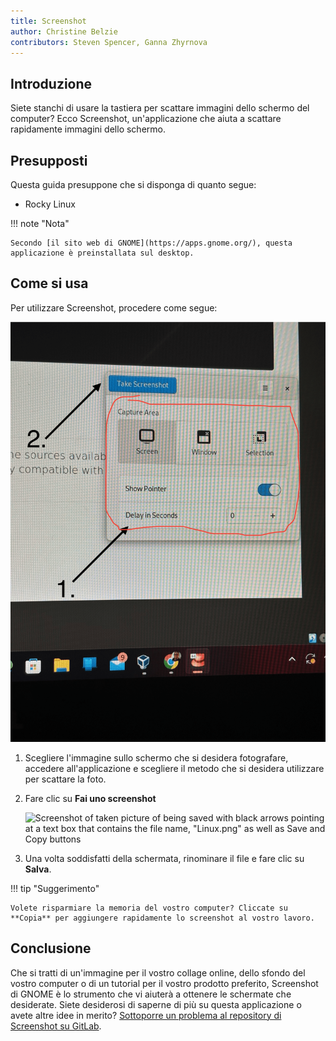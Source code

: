 ```yaml
---
title: Screenshot
author: Christine Belzie
contributors: Steven Spencer, Ganna Zhyrnova
---
```


## Introduzione

Siete stanchi di usare la tastiera per scattare immagini dello schermo del computer? Ecco Screenshot, un'applicazione che aiuta a scattare rapidamente immagini dello schermo.

## Presupposti

Questa guida presuppone che si disponga di quanto segue:

 - Rocky Linux

!!! note "Nota"

```
Secondo [il sito web di GNOME](https://apps.gnome.org/), questa applicazione è preinstallata sul desktop.
```

## Come si usa

Per utilizzare Screenshot, procedere come segue:

![Screenshot of image being taken by the application with the options present](images/screenshot-01.png)

1. Scegliere l'immagine sullo schermo che si desidera fotografare, accedere all'applicazione e scegliere il metodo che si desidera utilizzare per scattare la foto.

2. Fare clic su **Fai uno screenshot**

   ![Screenshot of taken picture of being saved with black arrows pointing at a text box that contains the file name, "Linux.png" as well as Save and Copy buttons](images/screenshot-02.png)

3. Una volta soddisfatti della schermata, rinominare il file e fare clic su **Salva**.

!!! tip "Suggerimento"

```
Volete risparmiare la memoria del vostro computer? Cliccate su **Copia** per aggiungere rapidamente lo screenshot al vostro lavoro.
```

## Conclusione

Che si tratti di un'immagine per il vostro collage online, dello sfondo del vostro computer o di un tutorial per il vostro prodotto preferito, Screenshot di GNOME è lo strumento che vi aiuterà a ottenere le schermate che desiderate. Siete desiderosi di saperne di più su questa applicazione o avete altre idee in merito? [Sottoporre un problema al repository di Screenshot su GitLab](https://gitlab.gnome.org/gnumdk/screenshot/-/issues).
